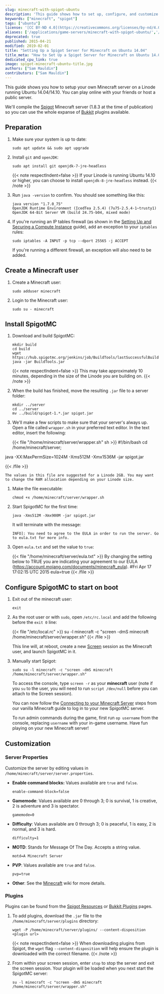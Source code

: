 ```yaml
---
slug: minecraft-with-spigot-ubuntu
description: 'This guide shows how to set up, configure, and customize a Minecraft game server using the Spigot application on a Linode running Ubuntu 14.04.'
keywords: ["minecraft", "spigot"]
tags: ["ubuntu"]
license: '[CC BY-ND 4.0](https://creativecommons.org/licenses/by-nd/4.0)'
aliases: ['/applications/game-servers/minecraft-with-spigot-ubuntu/','/game-servers/minecraft-with-spigot-ubuntu/']
deprecated: true
published: 2015-04-21
modified: 2019-02-01
title: "Setting Up a Spigot Server for Minecraft on Ubuntu 14.04"
title_meta: "How to Set Up a Spigot Server for Minecraft on Ubuntu 14.04"
dedicated_cpu_link: true
image: spigot-minecraft-ubuntu-title.jpg
authors: ["Sam Mauldin"]
contributors: ["Sam Mauldin"]
---
```


This guide shows you how to setup your own Minecraft server on a Linode running Ubuntu 14.04/14.10. You can play online with your friends or host a public server.

We'll compile the [Spigot](https://spigotmc.com) Minecraft server (1.8.3 at the time of publication) so you can use the whole expanse of [Bukkit](https://bukkit.org/) plugins available.

## Preparation

1.  Make sure your system is up to date:

        sudo apt update && sudo apt upgrade

1.  Install `git` and `openJDK`:

        sudo apt install git openjdk-7-jre-headless

    {{< note respectIndent=false >}}
If your Linode is running Ubuntu 14.10 or higher, you can choose to install `openjdk-8-jre-headless` instead.
{{< /note >}}

1.  Run `java -version` to confirm. You should see something like this:

        java version "1.7.0_75"
        OpenJDK Runtime Environment (IcedTea 2.5.4) (7u75-2.5.4-1~trusty1)
        OpenJDK 64-Bit Server VM (build 24.75-b04, mixed mode)

1.  If you're running an IP tables firewall (as shown in the [Setting Up and Securing a Compute Instance](/docs/products/compute/compute-instances/guides/set-up-and-secure/) guide), add an exception to your `iptables` rules:

        sudo iptables -A INPUT -p tcp --dport 25565 -j ACCEPT

    If you're running a different firewall, an exception will also need to be added.

## Create a Minecraft user

1.  Create a Minecraft user:

        sudo adduser minecraft

1.  Login to the Minecraft user:

        sudo su - minecraft

## Install SpigotMC

1.  Download and build SpigotMC:

        mkdir build
        cd build
        wget https://hub.spigotmc.org/jenkins/job/BuildTools/lastSuccessfulBuild/artifact/target/BuildTools.jar
        java -jar BuildTools.jar

    {{< note respectIndent=false >}}
This may take approximately 10 minutes, depending in the size of the Linode you are building on.
{{< /note >}}

1.	When the build has finished, move the resulting `.jar` file to a server folder:

        mkdir ../server
        cd ../server
        mv ../build/spigot-1.*.jar spigot.jar

1.	We'll make a few scripts to make sure that your server's always up. Open a file called `wrapper.sh` in your preferred text editor. In the text editor, insert the following:

    {{< file "/home/minecraft/server/wrapper.sh" sh >}}
#!/bin/bash
cd /home/minecraft/server;

java -XX:MaxPermSize=1024M -Xms512M -Xmx1536M -jar spigot.jar

{{< /file >}}


    The values in this file are suggested for a Linode 2GB. You may want to change the RAM allocation depending on your Linode size.

1.  Make the file executable:

        chmod +x /home/minecraft/server/wrapper.sh

1.  Start SpigotMC for the first time:

        java -Xms512M -Xmx900M -jar spigot.jar

    It will terminate with the message:

        INFO]: You need to agree to the EULA in order to run the server. Go to eula.txt for more info.

1.  Open `eula.txt` and set the value to `true`:

    {{< file "/home/minecraft/server/eula.txt" >}}
By changing the setting below to TRUE you are indicating your agreement to our EULA (https://account.mojang.com/documents/minecraft_eula).
#Fri Apr 17 17:02:15 UTC 2015
eula=true
{{< /file >}}


## Configure SpigotMC to start on boot

1.  Exit out of the minecraft user:

        exit

1.  As the root user or with `sudo`, open `/etc/rc.local` and add the following before the `exit 0` line:

    {{< file "/etc/local.rc" >}}
su -l minecraft -c "screen -dmS minecraft /home/minecraft/server/wrapper.sh"
{{< /file >}}

    This line will, at reboot, create a new [Screen](/docs/guides/using-gnu-screen-to-manage-persistent-terminal-sessions/) session as the Minecraft user, and launch SpigotMC in it.

1.  Manually start Spigot:

        sudo su -l minecraft -c "screen -dmS minecraft /home/minecraft/server/wrapper.sh"

    To access the console, type `screen -r` as your **minecraft** user (note if you `su` to the user, you will need to run `script /dev/null` before you can attach to the Screen session).

    You can now follow the [Connecting to your Minecraft Server](/docs/guides/how-to-set-up-minecraft-server-on-ubuntu-or-debian/#connect-to-your-minecraft-server) steps from our vanilla Minecraft guide to log in to your new SpigotMC server.

    To run admin commands during the game, first run `op username` from the console, replacing `username` with your in-game username. Have fun playing on your new Minecraft server!

## Customization

### Server Properties

Customize the server by editing values in `/home/minecraft/server/server.properties`.

-   **Enable command blocks:** Values available are `true` and `false`.

        enable-command-block=false


-   **Gamemode**: Values available are 0 through 3; 0 is survival, 1 is creative, 2 is adventure and 3 is spectator.

        gamemode=0

-   **Difficulty**: Values available are 0 through 3; 0 is peaceful, 1 is easy, 2 is normal, and 3 is hard.

        difficulty=1

-   **MOTD**: Stands for Message Of The Day. Accepts a string value.

        motd=A Minecraft Server

-   **PVP**: Values available are `true` and `false`.

        pvp=true

-	**Other**: See the [Minecraft](http://minecraft.wiki/w/Server.properties) wiki for more details.

### Plugins

Plugins can be found from the [Spigot Resources](http://www.spigotmc.org/resources/) or  [Bukkit Plugins](http://dev.bukkit.org/bukkit-plugins/) pages.

1.  To add plugins, download the `.jar` file to the `/home/minecraft/server/plugins` directory:

        wget -P /home/minecraft/server/plugins/ --content-disposition <plugin url>

    {{< note respectIndent=false >}}
When downloading plugins from Spigot, the `wget` flag `--content-disposition` will help ensure the plugin is downloaded with the correct filename.
{{< /note >}}

1.  From within your screen session, enter `stop` to stop the server and exit the screen session. Your plugin will be loaded when you next start the SpigotMC server:

        su -l minecraft -c "screen -dmS minecraft /home/minecraft/server/wrapper.sh"
